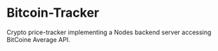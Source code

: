 # Bitcoin-Tracker
Crypto price-tracker implementing a Nodes backend server accessing BitCoine Average API.

